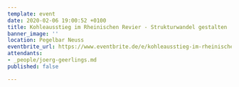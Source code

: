 ```yaml
---
template: event
date: 2020-02-06 19:00:52 +0100
title: Kohleausstieg im Rheinischen Revier - Strukturwandel gestalten
banner_image: ''
location: Pegelbar Neuss
eventbrite_url: https://www.eventbrite.de/e/kohleausstieg-im-rheinischen-revier-strukturwandel-gestalten-tickets-89050549591
attendants:
- _people/joerg-geerlings.md
published: false

---
```

